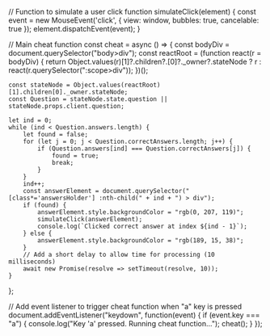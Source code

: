 // Function to simulate a user click
function simulateClick(element) {
    const event = new MouseEvent('click', {
        view: window,
        bubbles: true,
        cancelable: true
    });
    element.dispatchEvent(event);
}

// Main cheat function
const cheat = async () => {
    const bodyDiv = document.querySelector("body>div");
    const reactRoot = (function react(r = bodyDiv) {
        return Object.values(r)[1]?.children?.[0]?._owner?.stateNode ? r : react(r.querySelector(":scope>div"));
    })();

    const stateNode = Object.values(reactRoot)[1].children[0]._owner.stateNode;
    const Question = stateNode.state.question || stateNode.props.client.question;

    let ind = 0;
    while (ind < Question.answers.length) {
        let found = false;
        for (let j = 0; j < Question.correctAnswers.length; j++) {
            if (Question.answers[ind] === Question.correctAnswers[j]) {
                found = true;
                break;
            }
        }
        ind++;
        const answerElement = document.querySelector("[class*='answersHolder'] :nth-child(" + ind + ") > div");
        if (found) {
            answerElement.style.backgroundColor = "rgb(0, 207, 119)";
            simulateClick(answerElement);
            console.log(`Clicked correct answer at index ${ind - 1}`);
        } else {
            answerElement.style.backgroundColor = "rgb(189, 15, 38)";
        }
        // Add a short delay to allow time for processing (10 milliseconds)
        await new Promise(resolve => setTimeout(resolve, 10));
    }
};

// Add event listener to trigger cheat function when "a" key is pressed
document.addEventListener("keydown", function(event) {
    if (event.key === "a") {
        console.log("Key 'a' pressed. Running cheat function...");
        cheat();
    }
});
